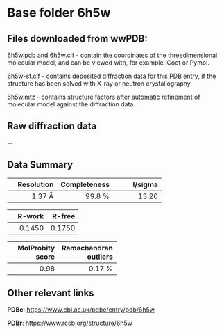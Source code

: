 # Base folder 6h5w

## Files downloaded from wwPDB:

6h5w.pdb and 6h5w.cif - contain the coordinates of the threedimensional molecular model, and can be viewed with, for example, Coot or Pymol.

6h5w-sf.cif - contains deposited diffraction data for this PDB entry, if the structure has been solved with X-ray or neutron crystallography.

6h5w.mtz - contains structure factors after automatic refinement of molecular model against the diffraction data.

## Raw diffraction data

--<br> 

## Data Summary
|   | Resolution | Completeness| I/sigma |
|---|-------------:|----------------:|--------------:|
|   |1.37 Å|99.8  %|<img width=50/>13.20|

|   | **R-work**| **R-free**   
|---|-------------:|----------------:|           
||0.1450|0.1750|

|   |**MolProbity<br>score**| **Ramachandran<br>outliers** 
|---|-------------:|----------------:|
||0.98|0.17 %|

## Other relevant links 
**PDBe**:  https://www.ebi.ac.uk/pdbe/entry/pdb/6h5w
 
**PDBr**: https://www.rcsb.org/structure/6h5w 


